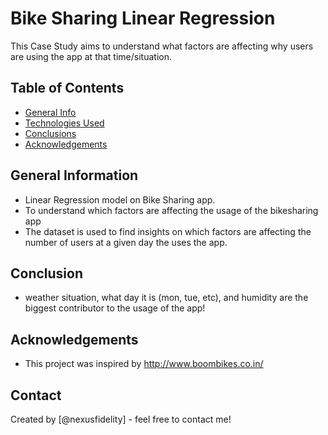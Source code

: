 # Bike Sharing Linear Regression
This Case Study aims to understand what factors are affecting why users are using the app at that time/situation.


## Table of Contents
* [General Info](#general-information)
* [Technologies Used](#technologies-used)
* [Conclusions](#conclusions)
* [Acknowledgements](#acknowledgements)

## General Information
- Linear Regression model on Bike Sharing app.
- To understand which factors are affecting the usage of the bikesharing app
- The dataset is used to find insights on which factors are affecting the number of users at a given day the uses the app.

## Conclusion
- weather situation, what day it is (mon, tue, etc), and humidity are the biggest contributor to the usage of the app!

## Acknowledgements
- This project was inspired by http://www.boombikes.co.in/

## Contact
Created by [@nexusfidelity] - feel free to contact me!
